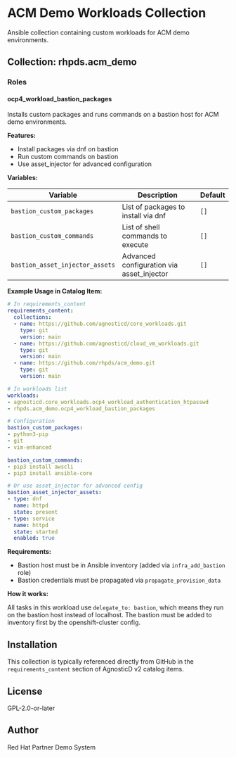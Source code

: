 # ACM Demo Workloads Collection

Ansible collection containing custom workloads for ACM demo environments.

## Collection: rhpds.acm_demo

### Roles

#### ocp4_workload_bastion_packages

Installs custom packages and runs commands on a bastion host for ACM demo environments.

**Features:**
- Install packages via dnf on bastion
- Run custom commands on bastion
- Use asset_injector for advanced configuration

**Variables:**

| Variable | Description | Default |
|----------|-------------|---------|
| `bastion_custom_packages` | List of packages to install via dnf | `[]` |
| `bastion_custom_commands` | List of shell commands to execute | `[]` |
| `bastion_asset_injector_assets` | Advanced configuration via asset_injector | `[]` |

**Example Usage in Catalog Item:**

```yaml
# In requirements_content
requirements_content:
  collections:
  - name: https://github.com/agnosticd/core_workloads.git
    type: git
    version: main
  - name: https://github.com/agnosticd/cloud_vm_workloads.git
    type: git
    version: main
  - name: https://github.com/rhpds/acm_demo.git
    type: git
    version: main

# In workloads list
workloads:
- agnosticd.core_workloads.ocp4_workload_authentication_htpasswd
- rhpds.acm_demo.ocp4_workload_bastion_packages

# Configuration
bastion_custom_packages:
- python3-pip
- git
- vim-enhanced

bastion_custom_commands:
- pip3 install awscli
- pip3 install ansible-core

# Or use asset_injector for advanced config
bastion_asset_injector_assets:
- type: dnf
  name: httpd
  state: present
- type: service
  name: httpd
  state: started
  enabled: true
```

**Requirements:**

- Bastion host must be in Ansible inventory (added via `infra_add_bastion` role)
- Bastion credentials must be propagated via `propagate_provision_data`

**How it works:**

All tasks in this workload use `delegate_to: bastion`, which means they run on the bastion host instead of localhost. The bastion must be added to inventory first by the openshift-cluster config.

## Installation

This collection is typically referenced directly from GitHub in the `requirements_content` section of AgnosticD v2 catalog items.

## License

GPL-2.0-or-later

## Author

Red Hat Partner Demo System
